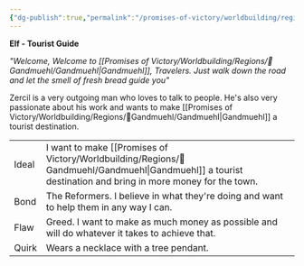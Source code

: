 ```yaml
---
{"dg-publish":true,"permalink":"/promises-of-victory/worldbuilding/regions/gandmuehl/zercil-berwood/","title":"Zercil Berwood","noteIcon":"SideNPC","created":"2023-01-25T02:26:53.847+01:00","updated":"2023-04-10T23:50:44.593+02:00"}
---
```



**Elf - Tourist Guide**

_"Welcome, Welcome to [[Promises of Victory/Worldbuilding/Regions/🏰Gandmuehl/Gandmuehl\|Gandmuehl]], Travelers. Just walk down the road and let the smell of fresh bread guide you"_

Zercil is a very outgoing man who loves to talk to people. He's also very passionate about his work and wants to make [[Promises of Victory/Worldbuilding/Regions/🏰Gandmuehl/Gandmuehl\|Gandmuehl]] a tourist destination.

|       |                                                                                                |
| -- | - |
| Ideal | I want to make [[Promises of Victory/Worldbuilding/Regions/🏰Gandmuehl/Gandmuehl\|Gandmuehl]] a tourist destination and bring in more money for the town.            |
| Bond  | The Reformers. I believe in what they're doing and want to help them in any way I can.         |
| Flaw  | Greed. I want to make as much money as possible and will do whatever it takes to achieve that. |
| Quirk | Wears a necklace with a tree pendant.                                                          |

